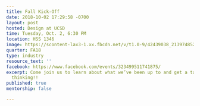 ```yaml
---
title: Fall Kick-Off
date: 2018-10-02 17:29:58 -0700
layout: post
hosted: Design at UCSD
time: Tuesday, Oct. 2, 6:30 PM
location: HSS 1346
image: https://scontent-lax3-1.xx.fbcdn.net/v/t1.0-9/42439038_2139748529598940_2945072719978299392_o.jpg?_nc_cat=103&oh=e9aaeaa38c20ff30bc7fb0639ffa91bf&oe=5C23B7E9
quarter: FA18
type: industry
resource_text: ''
facebook: https://www.facebook.com/events/323499511741875/
excerpt: Come join us to learn about what we’ve been up to and get a taste of design
  thinking!!
published: true
mentorship: false

---
```

